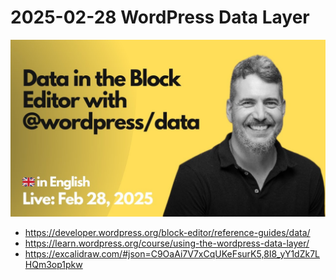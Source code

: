 # 2025-02-28 WordPress Data Layer

[![](./thumbnail.png)](https://youtu.be/18zDV5KIDog)

- https://developer.wordpress.org/block-editor/reference-guides/data/
- https://learn.wordpress.org/course/using-the-wordpress-data-layer/
- https://excalidraw.com/#json=C9OaAi7V7xCqUKeFsurK5,8I8_yY1dZk7LHQm3op1pkw
